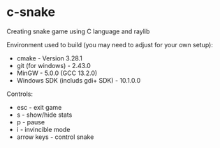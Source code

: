 # c-snake
Creating snake game using C language and raylib

Environment used to build (you may need to adjust for your own setup):
 * cmake - Version 3.28.1
 * git (for windows) - 2.43.0
 * MinGW - 5.0.0 (GCC 13.2.0)
 * Windows SDK (includs gdi+ SDK) - 10.1.0.0

Controls:
 * esc - exit game
 * s - show/hide stats
 * p - pause
 * i - invincible mode
 * arrow keys - control snake
